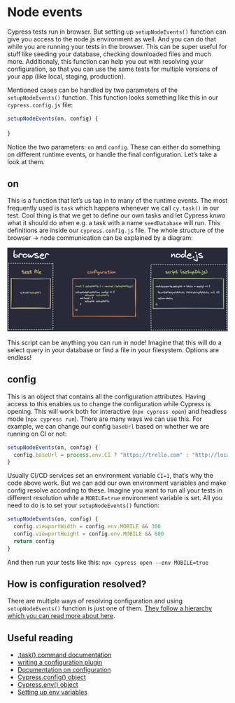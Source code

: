 # Node events
Cypress tests run in browser. But setting up `setupNodeEvents()` function can give you access to the node.js environment as well. And you can do that while you are running your tests in the browser. This can be super useful for stuff like seeding your database, checking downloaded files and much more. Additionaly, this function can help you out with resolving your configuration, so that you can use the same tests for multiple versions of your app (like local, staging, production).

Mentioned cases can be handled by two parameters of the `setupNodeEvents()` function. This function looks something like this in our `cypress.config.js` file:

```js
setupNodeEvents(on, config) {

}
```
Notice the two parameters: `on` and `config`. These can either do something on different runtime events, or handle the final configuration. Let’s take a look at them.

## on
This is a function that let’s us tap in to many of the runtime events. The most frequently used is `task` which happens whenever we call `cy.task()` in our test. Cool thing is that we get to define our own tasks and let Cypress knwo what it should do when e.g. a task with a name `seedDatabase` will run. This definitions are inside our `cypress.config.js` file. The whole structure of the browser -> node communication can be explained by a diagram:

![Node events](./nodeEvents.png)

This script can be anything you can run in node! Imagine that this will do a select query in your database or find a file in your filesystem. Options are endless!

## config
This is an object that contains all the configuration attributes. Having access to this enables us to change the configuration while Cypress is opening. This will work both for interactive (`npx cypress open`) and headless mode (`npx cypress run`). There are many ways we can use this. For example, we can change our config `baseUrl` based on whether we are running on CI or not:

```js
setupNodeEvents(on, config) {
  config.baseUrl = process.env.CI ? "https://trello.com" : "http://localhost:3000"
}
```

Usually CI/CD services set an environment variable `CI=1`, that’s why the code above work. But we can add our own environment variables and make config resolve according to these. Imagine you want to run all your tests in different resolution while a `MOBILE=true` environment variable is set. All you need to do is to set your `setupNodeEvents()` function:

```js
setupNodeEvents(on, config) {
  config.viewportWidth = config.env.MOBILE && 300
  config.viewportHeight = config.env.MOBILE && 600
  return config
}
```

And then run your tests like this: `npx cypress open --env MOBILE=true`

## How is configuration resolved?
There are multiple ways of resolving configuration and using `setupNodeEvents()` function is just one of them. [They follow a hierarchy which you can read more about here](https://docs.cypress.io/guides/references/configuration#Resolved-Configuration).

## Useful reading
* [.task() command documentation](https://docs.cypress.io/api/commands/task)
* [writing a configuration plugin](https://docs.cypress.io/api/plugins/writing-a-plugin)
* [Documentation on configuration](https://docs.cypress.io/guides/references/configuration)
* [Cypress.config() object](https://docs.cypress.io/api/cypress-api/config#Syntax)
* [Cypress.env() object](https://docs.cypress.io/api/cypress-api/env)
* [Setting up env variables](https://docs.cypress.io/guides/guides/environment-variables)